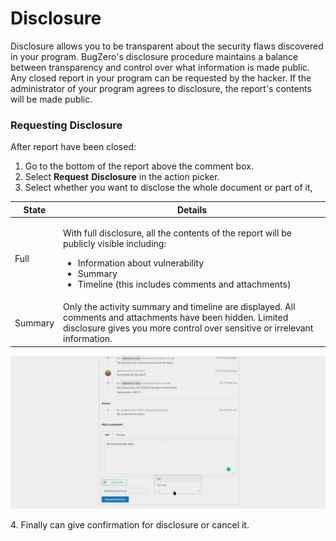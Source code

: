 # Disclosure

Disclosure allows you to be transparent about the security flaws discovered in your program. BugZero's disclosure procedure maintains a balance between transparency and control over what information is made public. Any closed report in your program can be requested by the hacker. If the administrator of your program agrees to disclosure, the report's contents will be made public.

### Requesting Disclosure <a href="#requesting-disclosure" id="requesting-disclosure"></a>

After report have been closed:

1. Go to the bottom of the report above the comment box.
2. Select **Request** **Disclosure** in the action picker.
3. Select whether you want to disclose the whole document or part of it,

| State   | Details                                                                                                                                                                                                                    |
| ------- | -------------------------------------------------------------------------------------------------------------------------------------------------------------------------------------------------------------------------- |
| Full    | <p>With full disclosure, all the contents of the report will be publicly visible including:</p><ul><li>Information about vulnerability</li><li>Summary</li><li>Timeline (this includes comments and attachments)</li></ul> |
| Summary | Only the activity summary and timeline are displayed. All comments and attachments have been hidden. Limited disclosure gives you more control over sensitive or irrelevant information.                                   |

![Disclosure](<../../.gitbook/assets/image (2).png>)

4\. Finally can give confirmation for disclosure or cancel it.&#x20;
